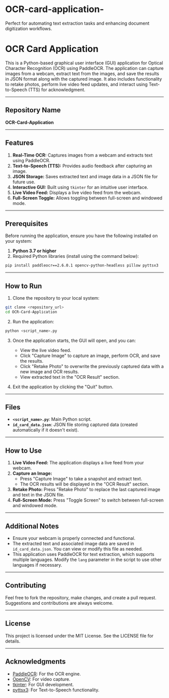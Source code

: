 # OCR-card-application-
Perfect for automating text extraction tasks and enhancing document digitization workflows.


# OCR Card Application

This is a Python-based graphical user interface (GUI) application for Optical Character Recognition (OCR) using PaddleOCR. The application can capture images from a webcam, extract text from the images, and save the results in JSON format along with the captured image. It also includes functionality to retake photos, perform live video feed updates, and interact using Text-to-Speech (TTS) for acknowledgment.

---

## Repository Name

**OCR-Card-Application**

---

## Features

1. **Real-Time OCR:** Captures images from a webcam and extracts text using PaddleOCR.
2. **Text-to-Speech (TTS):** Provides audio feedback after capturing an image.
3. **JSON Storage:** Saves extracted text and image data in a JSON file for future use.
4. **Interactive GUI:** Built using `tkinter` for an intuitive user interface.
5. **Live Video Feed:** Displays a live video feed from the webcam.
6. **Full-Screen Toggle:** Allows toggling between full-screen and windowed mode.

---

## Prerequisites

Before running the application, ensure you have the following installed on your system:

1. **Python 3.7 or higher**
2. Required Python libraries (install using the command below):

```bash
pip install paddleocr==2.6.0.1 opencv-python-headless pillow pyttsx3
```

---

## How to Run

1. Clone the repository to your local system:

```bash
git clone <repository_url>
cd OCR-Card-Application
```

2. Run the application:

```bash
python <script_name>.py
```

3. Once the application starts, the GUI will open, and you can:
   - View the live video feed.
   - Click "Capture Image" to capture an image, perform OCR, and save the results.
   - Click "Retake Photo" to overwrite the previously captured data with a new image and OCR results.
   - View extracted text in the "OCR Result" section.

4. Exit the application by clicking the "Quit" button.

---

## Files

- **`<script_name>.py`**: Main Python script.
- **`id_card_data.json`**: JSON file storing captured data (created automatically if it doesn't exist).

---

## How to Use

1. **Live Video Feed:** The application displays a live feed from your webcam.
2. **Capture an Image:**
   - Press "Capture Image" to take a snapshot and extract text.
   - The OCR results will be displayed in the "OCR Result" section.
3. **Retake Photo:** Press "Retake Photo" to replace the last captured image and text in the JSON file.
4. **Full-Screen Mode:** Press "Toggle Screen" to switch between full-screen and windowed mode.

---

## Additional Notes

- Ensure your webcam is properly connected and functional.
- The extracted text and associated image data are saved in `id_card_data.json`. You can view or modify this file as needed.
- This application uses PaddleOCR for text extraction, which supports multiple languages. Modify the `lang` parameter in the script to use other languages if necessary.

---

## Contributing

Feel free to fork the repository, make changes, and create a pull request. Suggestions and contributions are always welcome.

---

## License

This project is licensed under the MIT License. See the LICENSE file for details.

---

## Acknowledgments

- [PaddleOCR](https://github.com/PaddlePaddle/PaddleOCR): For the OCR engine.
- [OpenCV](https://opencv.org/): For video capture.
- [tkinter](https://docs.python.org/3/library/tkinter.html): For GUI development.
- [pyttsx3](https://pyttsx3.readthedocs.io/): For Text-to-Speech functionality.
